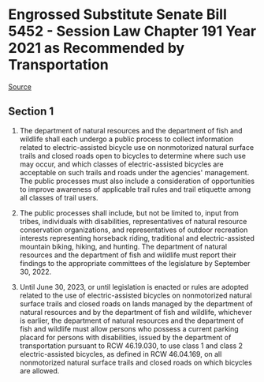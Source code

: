 # Engrossed Substitute Senate Bill 5452 - Session Law Chapter 191 Year 2021 as Recommended by Transportation

[Source](http://lawfilesext.leg.wa.gov/biennium/2021-22/Pdf/Bills/Session%20Laws/Senate/5452-S.SL.pdf)
## Section 1
1. The department of natural resources and the department of fish and wildlife shall each undergo a public process to collect information related to electric-assisted bicycle use on nonmotorized natural surface trails and closed roads open to bicycles to determine where such use may occur, and which classes of electric-assisted bicycles are acceptable on such trails and roads under the agencies' management. The public processes must also include a consideration of opportunities to improve awareness of applicable trail rules and trail etiquette among all classes of trail users.

2. The public processes shall include, but not be limited to, input from tribes, individuals with disabilities, representatives of natural resource conservation organizations, and representatives of outdoor recreation interests representing horseback riding, traditional and electric-assisted mountain biking, hiking, and hunting. The department of natural resources and the department of fish and wildlife must report their findings to the appropriate committees of the legislature by September 30, 2022.

3. Until June 30, 2023, or until legislation is enacted or rules are adopted related to the use of electric-assisted bicycles on nonmotorized natural surface trails and closed roads on lands managed by the department of natural resources and by the department of fish and wildlife, whichever is earlier, the department of natural resources and the department of fish and wildlife must allow persons who possess a current parking placard for persons with disabilities, issued by the department of transportation pursuant to RCW 46.19.030, to use class 1 and class 2 electric-assisted bicycles, as defined in RCW 46.04.169, on all nonmotorized natural surface trails and closed roads on which bicycles are allowed.

